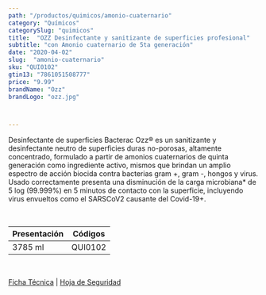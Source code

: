```yaml
---
path: "/productos/quimicos/amonio-cuaternario"
category: "Químicos"
categorySlug: "quimicos"
title:  "OZZ Desinfectante y sanitizante de superficies profesional"
subtitle: "con Amonio cuaternario de 5ta generación"
date: "2020-04-02"
slug:  "amonio-cuaternario"
sku: "QUI0102"
gtin13: "7861051508777"
price: "9.99"
brandName: "Ozz"
brandLogo: "ozz.jpg"



---
```

Desinfectante de superficies Bacterac Ozz® es un sanitizante y desinfectante neutro de superficies duras no-porosas, altamente concentrado, formulado a partir de amonios cuaternarios de quinta generación como ingrediente activo, mismos que brindan un amplio espectro de acción biocida contra bacterias gram +, gram -, hongos y virus. Usado correctamente presenta una disminución de la carga microbiana* de 5 log (99.999%) en 5 minutos de contacto con la superficie, incluyendo virus envueltos como el SARSCoV2 causante del Covid-19+.

<br>
<table class="min-w-full md:min-w-0 divide-y-0 divide-gray-200">
          <thead class=" bg-white">
            <tr>
              <th scope="col" class="px-6 text-center text-xs font-semibold text-blue-500 uppercase tracking-wider">
                Presentación
              </th>
              <th scope="col" class="px-6 py-3 text-center text-xs font-semibold  text-blue-500 uppercase tracking-wider">
                Códigos
              </th>
            </tr>
          </thead>
          <tbody>
            <tr class="bg-gray-500">
              <td class="px-6 py-4 whitespace-nowrap text-sm text-gray-700 text-center">
              3785 ml
              </td>
              <td class="px-6 py-4 whitespace-nowrap text-sm text-gray-700 text-center">
              QUI0102
              </td>
            </tr> 
          </tbody>
        </table>
        <br>

 <a href="../../../files/FT-amonio-cuaternario.pdf" target="_blank" rel="noopener">Ficha Técnica</a> | 
 <a href="../../../files/MSDS-amonio-cuaternario.pdf" target="_blank" rel="noopener">Hoja de Seguridad</a>



        

